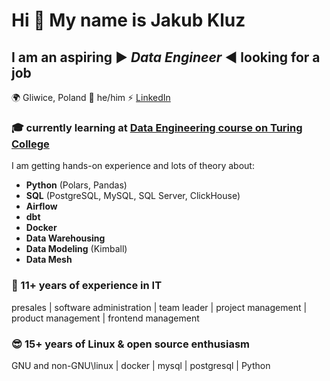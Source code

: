 # Hi 👋 My name is Jakub Kluz

## I am an aspiring ▶️ *Data Engineer* ◀️ **looking for a job**
🌍 Gliwice, Poland 👨 he/him ⚡ [LinkedIn](https://www.linkedin.com/in/jakub-kluz-346b7958/)

### 🎓 currently learning at [Data Engineering course on Turing College](https://www.turingcollege.com/data-engineering)
I am getting hands-on experience and lots of theory about:
* **Python** (Polars, Pandas)
* **SQL** (PostgreSQL, MySQL, SQL Server, ClickHouse)
* **Airflow**
* **dbt**
* **Docker**
* **Data Warehousing**
* **Data Modeling** (Kimball)
* **Data Mesh**

### 👔 11+ years of experience in IT
presales | software administration | team leader | project management | product management | frontend management

### 😎 15+ years of Linux & open source enthusiasm
GNU and non-GNU\linux | docker | mysql | postgresql | Python